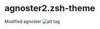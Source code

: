 # agnoster2.zsh-theme
Modified agnoster
![alt tag](http://br1an6wp-br1an6.rhcloud.com/wp-content/uploads/2015/04/Screen-Shot-2015-04-20-at-12.30.43-PM.png)
